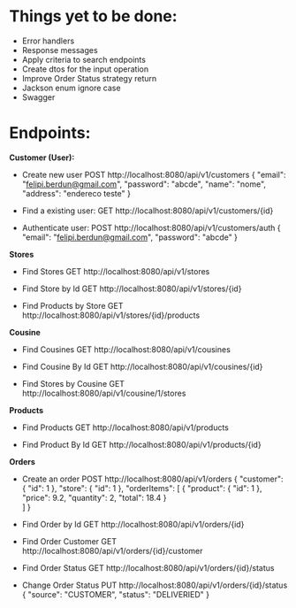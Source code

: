 # Things yet to be done:
* Error handlers
* Response messages
* Apply criteria to search endpoints
* Create dtos for the input operation
* Improve Order Status strategy return
* Jackson enum ignore case
* Swagger

# Endpoints:

**Customer (User):**
* Create new user
POST http://localhost:8080/api/v1/customers
{
    "email": "felipi.berdun@gmail.com",
    "password": "abcde",
    "name": "nome",
    "address": "endereco teste"
}

* Find a existing user:
GET http://localhost:8080/api/v1/customers/{id}

* Authenticate user:
POST http://localhost:8080/api/v1/customers/auth
{
	"email": "felipi.berdun@gmail.com",
	"password": "abcde"
}

**Stores**
* Find Stores
GET http://localhost:8080/api/v1/stores

* Find Store by Id
GET http://localhost:8080/api/v1/stores/{id}

* Find Products by Store
GET http://localhost:8080/api/v1/stores/{id}/products

**Cousine**
* Find Cousines
GET http://localhost:8080/api/v1/cousines

* Find Cousine By Id
GET http://localhost:8080/api/v1/cousines/{id}

* Find Stores by Cousine
GET http://localhost:8080/api/v1/cousine/1/stores

**Products**
* Find Products
GET http://localhost:8080/api/v1/products

* Find Product By Id
GET http://localhost:8080/api/v1/products/{id}

**Orders**
* Create an order
POST http://localhost:8080/api/v1/orders
{
	"customer": {
		"id": 1
	},
	"store": {
		"id": 1
	},
	"orderItems": [
		{
			"product": {
				"id": 1
			},
			"price": 9.2,
			"quantity": 2,
			"total": 18.4
	}	
	]
}

* Find Order by Id
GET http://localhost:8080/api/v1/orders/{id}

* Find Order Customer
GET http://localhost:8080/api/v1/orders/{id}/customer

* Find Order Status
GET http://localhost:8080/api/v1/orders/{id}/status

* Change Order Status
PUT http://localhost:8080/api/v1/orders/{id}/status
{
	"source": "CUSTOMER",
	"status": "DELIVERIED"
}

